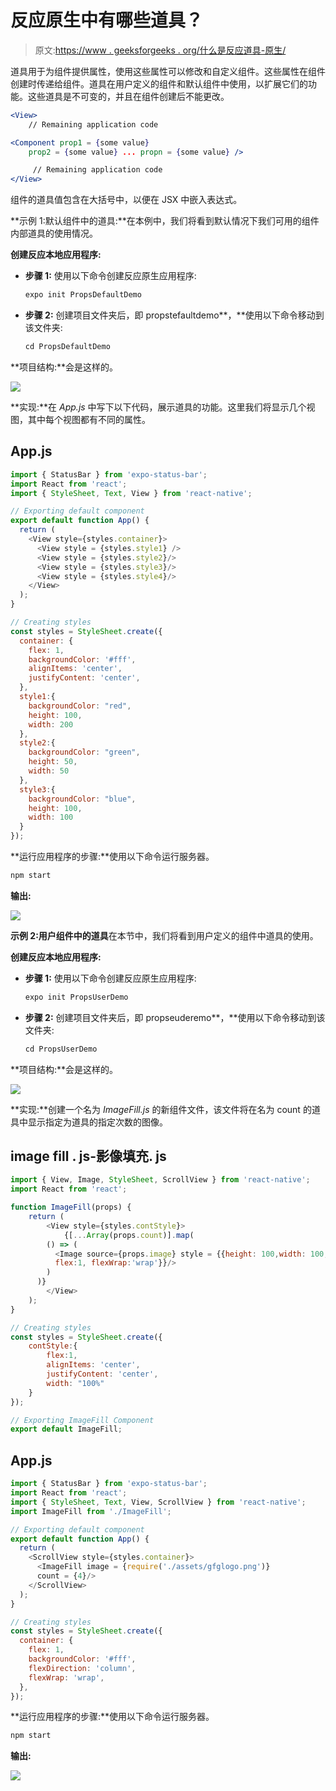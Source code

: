 # 反应原生中有哪些道具？

> 原文:[https://www . geeksforgeeks . org/什么是反应道具-原生/](https://www.geeksforgeeks.org/what-are-props-in-react-native/)

道具用于为组件提供属性，使用这些属性可以修改和自定义组件。这些属性在组件创建时传递给组件。道具在用户定义的组件和默认组件中使用，以扩展它们的功能。这些道具是不可变的，并且在组件创建后不能更改。

```jsx
<View>
    // Remaining application code

<Component prop1 = {some value} 
    prop2 = {some value} ... propn = {some value} />

     // Remaining application code
</View>
```

组件的道具值包含在大括号中，以便在 JSX 中嵌入表达式。

**示例 1:默认组件中的道具:**在本例中，我们将看到默认情况下我们可用的组件内部道具的使用情况。

**创建反应本地应用程序:**

*   **步骤 1:** 使用以下命令创建反应原生应用程序:

    ```jsx
    expo init PropsDefaultDemo
    ```

*   **步骤 2:** 创建项目文件夹后，即 propstefaultdemo**，**使用以下命令移动到该文件夹:

    ```jsx
    cd PropsDefaultDemo
    ```

**项目结构:**会是这样的。

![](img/1c03c01aefad665a590782fdaf41d9eb.png)

**实现:**在 *App.js* 中写下以下代码，展示道具的功能。这里我们将显示几个视图，其中每个视图都有不同的属性。

## App.js

```jsx
import { StatusBar } from 'expo-status-bar';
import React from 'react';
import { StyleSheet, Text, View } from 'react-native';

// Exporting default component
export default function App() {
  return (
    <View style={styles.container}>
      <View style = {styles.style1} />
      <View style = {styles.style2}/>
      <View style = {styles.style3}/>
      <View style = {styles.style4}/>
    </View>
  );
}

// Creating styles
const styles = StyleSheet.create({
  container: {
    flex: 1,
    backgroundColor: '#fff',
    alignItems: 'center',
    justifyContent: 'center',
  },
  style1:{
    backgroundColor: "red",
    height: 100,
    width: 200
  },
  style2:{
    backgroundColor: "green",
    height: 50,
    width: 50
  },
  style3:{
    backgroundColor: "blue",
    height: 100,
    width: 100
  }
});
```

**运行应用程序的步骤:**使用以下命令运行服务器。

```jsx
npm start
```

**输出:**

![](img/f0f5fa6866a3c6f556615f904a612f6f.png)

**示例 2:用户组件中的道具**在本节中，我们将看到用户定义的组件中道具的使用。

**创建反应本地应用程序:**

*   **步骤 1:** 使用以下命令创建反应原生应用程序:

    ```jsx
    expo init PropsUserDemo
    ```

*   **步骤 2:** 创建项目文件夹后，即 propseuderemo**，**使用以下命令移动到该文件夹:

    ```jsx
    cd PropsUserDemo
    ```

**项目结构:**会是这样的。

![](img/9cea8bbbc4d4cbe4da708fa8bf972c56.png)

**实现:**创建一个名为 *ImageFill.js* 的新组件文件，该文件将在名为 count 的道具中显示指定为道具的指定次数的图像。

## image fill . js-影像填充. js

```jsx
import { View, Image, StyleSheet, ScrollView } from 'react-native';
import React from 'react';

function ImageFill(props) {
    return (
        <View style={styles.contStyle}>
            {[...Array(props.count)].map(
        () => (
          <Image source={props.image} style = {{height: 100,width: 100, 
          flex:1, flexWrap:'wrap'}}/>
        )
      )}
        </View>
    );
}

// Creating styles
const styles = StyleSheet.create({
    contStyle:{
        flex:1,
        alignItems: 'center',
        justifyContent: 'center',
        width: "100%"  
    }
});

// Exporting ImageFill Component
export default ImageFill;
```

## App.js

```jsx
import { StatusBar } from 'expo-status-bar';
import React from 'react';
import { StyleSheet, Text, View, ScrollView } from 'react-native';
import ImageFill from './ImageFill';

// Exporting default component
export default function App() {
  return (
    <ScrollView style={styles.container}>
      <ImageFill image = {require('./assets/gfglogo.png')} 
      count = {4}/>
    </ScrollView>
  );
}

// Creating styles
const styles = StyleSheet.create({
  container: {
    flex: 1,
    backgroundColor: '#fff',
    flexDirection: 'column',
    flexWrap: 'wrap',
  },
});
```

**运行应用程序的步骤:**使用以下命令运行服务器。

```jsx
npm start
```

**输出:**

![](img/b59b168546867e055bddcb1c2d3ed098.png)